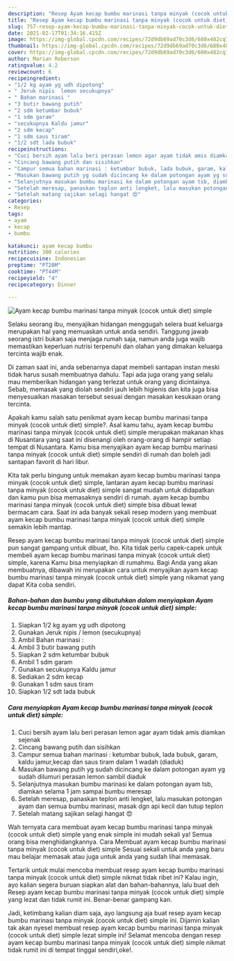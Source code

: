 ```yaml
---
description: "Resep Ayam kecap bumbu marinasi tanpa minyak (cocok untuk diet) simple Sederhana Untuk Jualan"
title: "Resep Ayam kecap bumbu marinasi tanpa minyak (cocok untuk diet) simple Sederhana Untuk Jualan"
slug: 757-resep-ayam-kecap-bumbu-marinasi-tanpa-minyak-cocok-untuk-diet-simple-sederhana-untuk-jualan
date: 2021-02-17T01:34:16.415Z
image: https://img-global.cpcdn.com/recipes/72d9db69ad70c3d6/680x482cq70/ayam-kecap-bumbu-marinasi-tanpa-minyak-cocok-untuk-diet-simple-foto-resep-utama.jpg
thumbnail: https://img-global.cpcdn.com/recipes/72d9db69ad70c3d6/680x482cq70/ayam-kecap-bumbu-marinasi-tanpa-minyak-cocok-untuk-diet-simple-foto-resep-utama.jpg
cover: https://img-global.cpcdn.com/recipes/72d9db69ad70c3d6/680x482cq70/ayam-kecap-bumbu-marinasi-tanpa-minyak-cocok-untuk-diet-simple-foto-resep-utama.jpg
author: Marian Roberson
ratingvalue: 4.2
reviewcount: 6
recipeingredient:
- "1/2 kg ayam yg udh dipotong"
- " Jeruk nipis  lemon secukupnya"
- " Bahan marinasi "
- "3 butir bawang putih"
- "2 sdm ketumbar bubuk"
- "1 sdm garam"
- "secukupnya Kaldu jamur"
- "2 sdm kecap"
- "1 sdm saus tiram"
- "1/2 sdt lada bubuk"
recipeinstructions:
- "Cuci bersih ayam lalu beri perasan lemon agar ayam tidak amis diamkan sejenak"
- "Cincang bawang putih dan sisihkan"
- "Campur semua bahan marinasi : ketumbar bubuk, lada bubuk, garam, kaldu jamur,kecap dan saus tiram dalam 1 wadah (diaduk)"
- "Masukan bawang putih yg sudah dicincang ke dalam potongan ayam yg sudah dilumuri perasan lemon sambil diaduk"
- "Selanjutnya masukan bumbu marinasi ke dalam potongan ayam tsb, diamkan selama 1 jam sampai bumbu meresap"
- "Setelah meresap, panaskan teplon anti lengket, lalu masukan potongan ayam dan semua bumbu marinasi, masak dgn api kecil dan tutup teplon"
- "Setelah matang sajikan selagi hangat 😍"
categories:
- Resep
tags:
- ayam
- kecap
- bumbu

katakunci: ayam kecap bumbu 
nutrition: 300 calories
recipecuisine: Indonesian
preptime: "PT20M"
cooktime: "PT44M"
recipeyield: "4"
recipecategory: Dinner

---
```



![Ayam kecap bumbu marinasi tanpa minyak (cocok untuk diet) simple](https://img-global.cpcdn.com/recipes/72d9db69ad70c3d6/680x482cq70/ayam-kecap-bumbu-marinasi-tanpa-minyak-cocok-untuk-diet-simple-foto-resep-utama.jpg)

Selaku seorang ibu, menyajikan hidangan menggugah selera buat keluarga merupakan hal yang memuaskan untuk anda sendiri. Tanggung jawab seorang istri bukan saja menjaga rumah saja, namun anda juga wajib memastikan keperluan nutrisi terpenuhi dan olahan yang dimakan keluarga tercinta wajib enak.

Di zaman  saat ini, anda sebenarnya dapat membeli santapan instan meski tidak harus susah membuatnya dahulu. Tapi ada juga orang yang selalu mau memberikan hidangan yang terlezat untuk orang yang dicintainya. Sebab, memasak yang diolah sendiri jauh lebih higienis dan kita juga bisa menyesuaikan masakan tersebut sesuai dengan masakan kesukaan orang tercinta. 



Apakah kamu salah satu penikmat ayam kecap bumbu marinasi tanpa minyak (cocok untuk diet) simple?. Asal kamu tahu, ayam kecap bumbu marinasi tanpa minyak (cocok untuk diet) simple merupakan makanan khas di Nusantara yang saat ini disenangi oleh orang-orang di hampir setiap tempat di Nusantara. Kamu bisa menyajikan ayam kecap bumbu marinasi tanpa minyak (cocok untuk diet) simple sendiri di rumah dan boleh jadi santapan favorit di hari libur.

Kita tak perlu bingung untuk memakan ayam kecap bumbu marinasi tanpa minyak (cocok untuk diet) simple, lantaran ayam kecap bumbu marinasi tanpa minyak (cocok untuk diet) simple sangat mudah untuk didapatkan dan kamu pun bisa memasaknya sendiri di rumah. ayam kecap bumbu marinasi tanpa minyak (cocok untuk diet) simple bisa dibuat lewat bermacam cara. Saat ini ada banyak sekali resep modern yang membuat ayam kecap bumbu marinasi tanpa minyak (cocok untuk diet) simple semakin lebih mantap.

Resep ayam kecap bumbu marinasi tanpa minyak (cocok untuk diet) simple pun sangat gampang untuk dibuat, lho. Kita tidak perlu capek-capek untuk membeli ayam kecap bumbu marinasi tanpa minyak (cocok untuk diet) simple, karena Kamu bisa menyiapkan di rumahmu. Bagi Anda yang akan membuatnya, dibawah ini merupakan cara untuk menyajikan ayam kecap bumbu marinasi tanpa minyak (cocok untuk diet) simple yang nikamat yang dapat Kita coba sendiri.

<!--inarticleads1-->

##### Bahan-bahan dan bumbu yang dibutuhkan dalam menyiapkan Ayam kecap bumbu marinasi tanpa minyak (cocok untuk diet) simple:

1. Siapkan 1/2 kg ayam yg udh dipotong
1. Gunakan  Jeruk nipis / lemon (secukupnya)
1. Ambil  Bahan marinasi :
1. Ambil 3 butir bawang putih
1. Siapkan 2 sdm ketumbar bubuk
1. Ambil 1 sdm garam
1. Gunakan secukupnya Kaldu jamur
1. Sediakan 2 sdm kecap
1. Gunakan 1 sdm saus tiram
1. Siapkan 1/2 sdt lada bubuk




<!--inarticleads2-->

##### Cara menyiapkan Ayam kecap bumbu marinasi tanpa minyak (cocok untuk diet) simple:

1. Cuci bersih ayam lalu beri perasan lemon agar ayam tidak amis diamkan sejenak
1. Cincang bawang putih dan sisihkan
1. Campur semua bahan marinasi : ketumbar bubuk, lada bubuk, garam, kaldu jamur,kecap dan saus tiram dalam 1 wadah (diaduk)
1. Masukan bawang putih yg sudah dicincang ke dalam potongan ayam yg sudah dilumuri perasan lemon sambil diaduk
1. Selanjutnya masukan bumbu marinasi ke dalam potongan ayam tsb, diamkan selama 1 jam sampai bumbu meresap
1. Setelah meresap, panaskan teplon anti lengket, lalu masukan potongan ayam dan semua bumbu marinasi, masak dgn api kecil dan tutup teplon
1. Setelah matang sajikan selagi hangat 😍




Wah ternyata cara membuat ayam kecap bumbu marinasi tanpa minyak (cocok untuk diet) simple yang enak simple ini mudah sekali ya! Semua orang bisa menghidangkannya. Cara Membuat ayam kecap bumbu marinasi tanpa minyak (cocok untuk diet) simple Sesuai sekali untuk anda yang baru mau belajar memasak atau juga untuk anda yang sudah lihai memasak.

Tertarik untuk mulai mencoba membuat resep ayam kecap bumbu marinasi tanpa minyak (cocok untuk diet) simple nikmat tidak ribet ini? Kalau ingin, ayo kalian segera buruan siapkan alat dan bahan-bahannya, lalu buat deh Resep ayam kecap bumbu marinasi tanpa minyak (cocok untuk diet) simple yang lezat dan tidak rumit ini. Benar-benar gampang kan. 

Jadi, ketimbang kalian diam saja, ayo langsung aja buat resep ayam kecap bumbu marinasi tanpa minyak (cocok untuk diet) simple ini. Dijamin kalian tak akan nyesel membuat resep ayam kecap bumbu marinasi tanpa minyak (cocok untuk diet) simple lezat simple ini! Selamat mencoba dengan resep ayam kecap bumbu marinasi tanpa minyak (cocok untuk diet) simple nikmat tidak rumit ini di tempat tinggal sendiri,oke!.

